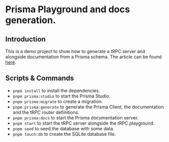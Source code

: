# Prisma Playground and docs generation.

## Introduction

This is a demo project to show how to generate a tRPC server and alongside documentation from a Prisma schema. The article can be found [here](https://vorillaz.com/prisma-server).

## Scripts & Commands

- `pnpm install` to install the dependencies.
- `pnpm prisma:studio` to start the Prisma Studio.
- `pnpm prisma:migrate` to create a migration.
- `pnpm prisma:generate` to generate the Prisma Client, the documentation and the tRPC router definitions.
- `pnpm prisma:docs` to start the Prisma documentation server.
- `pnpm start` to start the tRPC server alongside the tRPC playground.
- `pnpm seed` to seed the database with some data.
- `pnpm touch:db` to create the SQLite database file.

